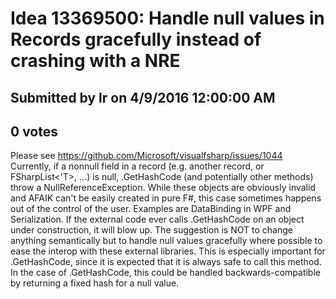 # Idea 13369500: Handle null values in Records gracefully instead of crashing with a NRE #

## Submitted by lr on 4/9/2016 12:00:00 AM

## 0 votes

Please see https://github.com/Microsoft/visualfsharp/issues/1044
Currently, if a nonnull field in a record (e.g. another record, or FSharpList<'T>, ...) is null, .GetHashCode (and potentially other methods) throw a NullReferenceException.
While these objects are obviously invalid and AFAIK can't be easily created in pure F#, this case sometimes happens out of the control of the user.
Examples are DataBinding in WPF and Serialization.
If the external code ever calls .GetHashCode on an object under construction, it will blow up.
The suggestion is NOT to change anything semantically but to handle null values gracefully where possible to ease the interop with these external libraries. This is especially important for .GetHashCode, since it is expected that it is always safe to call this method.
In the case of .GetHashCode, this could be handled backwards-compatible by returning a fixed hash for a null value.





